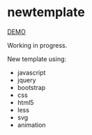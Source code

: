 # newtemplate
<a href="https://wkra.github.io/newtemplate/">DEMO</a>

Working in progress.

New template using:
- javascript
- jquery
- bootstrap
- css
- html5
- less
- svg
- animation
